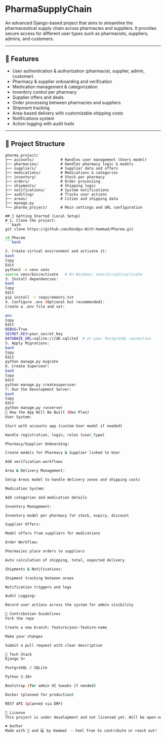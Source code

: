 # PharmaSupplyChain

An advanced Django-based project that aims to streamline the pharmaceutical supply chain across pharmacies and suppliers. It provides secure access for different user types such as pharmacists, suppliers, admins, and customers.

---

## 🚀 Features

- User authentication & authorization (pharmacist, supplier, admin, customer)
- Pharmacy & supplier onboarding and verification
- Medication management & categorization
- Inventory control per pharmacy
- Supplier offers and deals
- Order processing between pharmacies and suppliers
- Shipment tracking
- Area-based delivery with customizable shipping costs
- Notifications system
- Action logging with audit trails

---

## 📁 Project Structure

```plaintext
pharma_project/
├── accounts/            # Handles user management (Users model)
├── pharmacies/          # Handles pharmacy logic & models
├── suppliers/           # Supplier data and offers
├── medications/         # Medications & categories
├── inventory/           # Stock per pharmacy
├── orders/              # Order processing
├── shipments/           # Shipping logic
├── notifications/       # System notifications
├── auditlog/            # Tracks user actions
├── areas/               # Cities and shipping data
├── manage.py
└── pharma_project/      # Main settings and URL configuration

## 🔧 Getting Started (Local Setup)
# 1. Clone the project:
```bash
git clone https://github.com/DevOps-With-Hammad/Pharma.git
```
```bash
cd Pharam
```bash

2. Create virtual environment and activate it:
bash
Copy
Edit
python3 -m venv venv
source venv/bin/activate   # On Windows: venv\Scripts\activate
3. Install dependencies:
bash
Copy
Edit
pip install -r requirements.txt
4. Configure .env (Optional but recommended):
Create a .env file and set:

env
Copy
Edit
DEBUG=True
SECRET_KEY=your_secret_key
DATABASE_URL=sqlite:///db.sqlite3  # or your PostgreSQL connection
5. Apply Migrations:
bash
Copy
Edit
python manage.py migrate
6. Create Superuser:
bash
Copy
Edit
python manage.py createsuperuser
7. Run the Development Server:
bash
Copy
Edit
python manage.py runserver
🧠 How the App Will Be Built (Dev Plan)
User System:

Start with accounts app (custom User model if needed)

Handle registration, login, roles (user_type)

Pharmacy/Supplier Onboarding:

Create models for Pharmacy & Supplier linked to User

Add verification workflows

Area & Delivery Management:

Setup Areas model to handle delivery zones and shipping costs

Medication System:

Add categories and medication details

Inventory Management:

Inventory model per pharmacy for stock, expiry, discount

Supplier Offers:

Model offers from suppliers for medications

Order Workflow:

Pharmacies place orders to suppliers

Auto calculation of shipping, total, expected delivery

Shipments & Notifications:

Shipment tracking between areas

Notification triggers and logs

Audit Logging:

Record user actions across the system for admin visibility

🤝 Contribution Guidelines
Fork the repo

Create a new branch: feature/your-feature-name

Make your changes

Submit a pull request with clear description

📌 Tech Stack
Django 5+

PostgreSQL / SQLite

Python 3.10+

Bootstrap (for admin UI tweaks if needed)

Docker (planned for production)

REST API (planned via DRF)

📖 License
This project is under development and not licensed yet. Will be open-sourced once stable.

❤️ Author
Made with 💊 and 💻 by Hammad  – Feel free to contribute or reach out!
